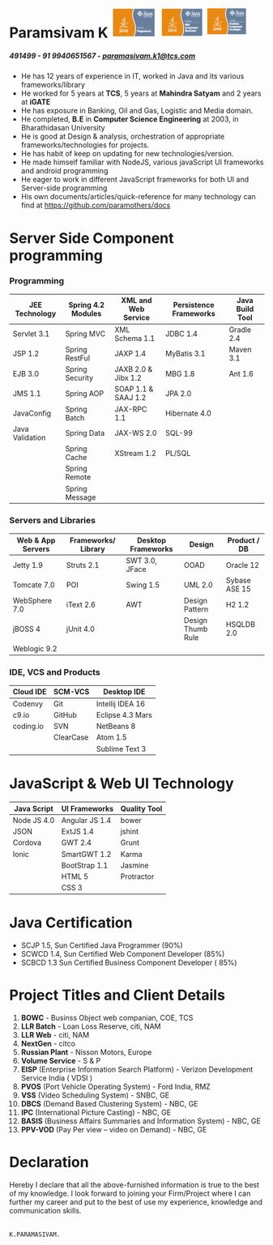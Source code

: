 Paramsivam K                                            <img src="https://github.com/paramothers/docs/blob/master/SCJP.png" width="88" alt="For Java 1.5"> <img src="https://github.com/paramothers/docs/blob/master/SCWCD.png" width="88" alt="For Servlet 2.5, JSP 1.2 and JSTL 1.1"><img src="https://github.com/paramothers/docs/blob/master/SCBCD.png" width="88" alt="For EJB 2.1">
=========================================================================================================================================================================================================================================================================================================================================================================================

##### 491499 - 91 9940651567 - paramasivam.k1@tcs.com #####

* He has 12 years of experience in IT, worked in Java and its various
  frameworks/library
* He worked for 5 years at **TCS**, 5 years at **Mahindra Satyam** and 2
  years at **iGATE**
* He has exposure in Banking, Oil and Gas, Logistic and Media domain.
* He completed, **B.E** in **Computer Science Engineering** at 2003, in
  Bharathidasan University
* He is good at Design & analysis, orchestration of appropriate
  frameworks/technologies for projects.
* He has habit of keep on updating for new technologies/version.
* He made himself familiar with NodeJS, various javaScript UI frameworks
  and android programming
* He eager to work in different JavaScript frameworks for both UI and Server-side programming
* His own documents/articles/quick-reference for many technology can
  find at https://github.com/paramothers/docs

Server Side Component programming
=================================

### Programming ###

| JEE Technology  | Spring 4.2 Modules | XML and Web Service | Persistence Frameworks | Java Build Tool |
|-----------------|--------------------|---------------------|------------------------|-----------------|
| Servlet 3.1     | Spring MVC         | XML Schema 1.1      | JDBC 1.4               | Gradle 2.4      |
| JSP 1.2         | Spring RestFul     | JAXP 1.4            | MyBatis 3.1            | Maven 3.1       |
| EJB 3.0         | Spring Security    | JAXB 2.0 & Jibx 1.2 | MBG 1.8                | Ant 1.6         |
| JMS 1.1         | Spring AOP         | SOAP 1.1 & SAAJ 1.2 | JPA 2.0                |                 |
| JavaConfig      | Spring Batch       | JAX-RPC 1.1         | Hibernate 4.0          |                 |
| Java Validation | Spring Data        | JAX-WS 2.0          | SQL-99                 |                 |
|                 | Spring Cache       | XStream   1.2       | PL/SQL                 |                 |
|                 | Spring Remote      |                     |                        |                 |
|                 | Spring Message     |                     |                        |                 |

### Servers and Libraries ###

| Web & App Servers | Frameworks/ Library | Desktop Frameworks | Design            | Product / DB  |
|-------------------|---------------------|--------------------|-------------------|---------------|
| Jetty 1.9         | Struts 2.1          | SWT 3.0, JFace     | OOAD              | Oracle 12     |
| Tomcate 7.0       | POI                 | Swing 1.5          | UML 2.0           | Sybase ASE 15 |
| WebSphere 7.0     | iText 2.6           | AWT                | Design Pattern    | H2   1.2      |
| jBOSS 4           | jUnit 4.0           |                    | Design Thumb Rule | HSQLDB  2.0   |
| Weblogic 9.2      |                     |                    |                   |               |


### IDE, VCS and Products ###

| Cloud IDE | SCM-VCS   | Desktop IDE      |
|-----------|-----------|------------------|
| Codenvy   | Git       | Intellij IDEA 16 |
| c9.io     | GitHub    | Eclipse 4.3 Mars |
| coding.io | SVN       | NetBeans 8       |
|           | ClearCase | Atom 1.5         |
|           |           | Sublime Text 3   |


JavaScript & Web UI Technology
==============================

| Java Script | UI Frameworks  | Quality Tool |
|-------------|----------------|--------------|
| Node JS 4.0 | Angular JS 1.4 | bower        |
| JSON        | ExtJS 1.4      | jshint       |
| Cordova     | GWT 2.4        | Grunt        |
| Ionic       | SmartGWT 1.2   | Karma        |
|             | BootStrap 1.1  | Jasmine      |
|             | HTML 5         | Protractor   |
|             | CSS 3          |              |

Java Certification
==================

* SCJP 1.5, Sun Certified Java Programmer (90%)
* SCWCD 1.4, Sun Certified Web Component Developer (85%)
* SCBCD 1.3 Sun Certified Business Component Developer ( 85%)

Project Titles and Client Details
=================================


1. **BOWC** - Businss Object web companian, COE, TCS
1. **LLR Batch** - Loan Loss Reserve, citi, NAM
1. **LLR Web** - citi, NAM
1. **NextGen** - citco
1. **Russian Plant** - Nisson Motors, Europe
1. **Volume Service** - S & P
1. **EISP** (Enterprise Information Search Platform) - Verizon Development Service India ( VDSI )
1. **PVOS** (Port Vehicle Operating System) - Ford India, RMZ
1. **VSS** (Video Scheduling System) - SNBC, GE
1. **DBCS** (Demand Based Clustering System) - NBC, GE
1. **IPC** (International Picture Casting) - NBC, GE
1. **BASIS** (Business Affairs Summaries and Information System) - NBC, GE
1. **PPV-VOD** (Pay Per view – video on Demand) - NBC, GE

Declaration
===========

Hereby I declare that all the above-furnished information is true to the
best of my knowledge. I look forward to joining your Firm/Project where
I can further my career and put to the best of use my experience,
knowledge and communication skills.

                                                                                       K.PARAMASIVAM.


